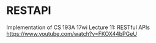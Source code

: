 # RESTAPI
Implementation of CS 193A 17wi Lecture 11: RESTful APIs 
https://www.youtube.com/watch?v=FKOX44bPGeU

